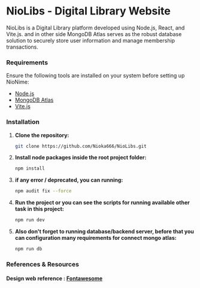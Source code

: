 # NioLibs - Digital Library Website

NioLibs is a Digital Library platform developed using Node.js, React, and Vite.js. and in other side MongoDB Atlas serves as the robust database solution to securely store user information and manage membership transactions.

### Requirements

Ensure the following tools are installed on your system before setting up NioNime:

- [Node.js](https://nodejs.org/)
- [MongoDB Atlas](https://www.mongodb.com/cloud/atlas)
- [Vite.js](https://vitejs.dev/)

### Installation

1. **Clone the repository:**

   ```bash
   git clone https://github.com/Nioka666/NioLibs.git
   ```

2. **Install node packages inside the root project folder:**

   ```bash
   npm install
   ```

3. **if any error / deprecated, you can running:**

   ```bash
   npm audit fix --force
   ```

4. **Run the project or you can see the scripts for running available other task in this project:**

   ```bash
   npm run dev
   ```

5. **Also don't forget to running database/backend server, before that you can configuration many requirements for connect mongo atlas:**

   ```bash
   npm run db
   ```

### References & Resources

#### Design web reference : [Fontawesome](https://fontawesome.com/)
